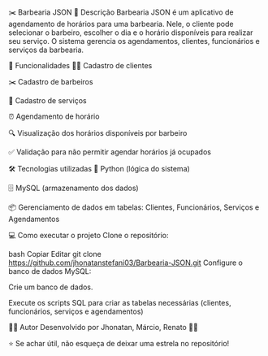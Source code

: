 ✂️ Barbearia JSON
🧠 Descrição
Barbearia JSON é um aplicativo de agendamento de horários para uma barbearia. Nele, o cliente pode selecionar o barbeiro, escolher o dia e o horário disponíveis para realizar seu serviço. O sistema gerencia os agendamentos, clientes, funcionários e serviços da barbearia.

🚀 Funcionalidades
🧑‍💼 Cadastro de clientes

✂️ Cadastro de barbeiros

📅 Cadastro de serviços

⏰ Agendamento de horário

🔍 Visualização dos horários disponíveis por barbeiro

✅ Validação para não permitir agendar horários já ocupados

🛠️ Tecnologias utilizadas
🐍 Python (lógica do sistema)

🗄️ MySQL (armazenamento dos dados)

📦 Gerenciamento de dados em tabelas: Clientes, Funcionários, Serviços e Agendamentos

💻 Como executar o projeto
Clone o repositório:

bash
Copiar
Editar
git clone https://github.com/jhonatanstefani03/Barbearia-JSON.git
Configure o banco de dados MySQL:

Crie um banco de dados.

Execute os scripts SQL para criar as tabelas necessárias (clientes, funcionários, serviços e agendamentos)

👨‍💻 Autor
Desenvolvido por Jhonatan, Márcio, Renato 🧠🚀

⭐ Se achar útil, não esqueça de deixar uma estrela no repositório!